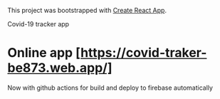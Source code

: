 This project was bootstrapped with [Create React App](https://github.com/facebook/create-react-app).

Covid-19 tracker app

# Online app [https://covid-traker-be873.web.app/]

Now with github actions for build and deploy to firebase automatically
